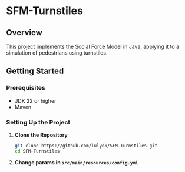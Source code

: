 # SFM-Turnstiles

## Overview

This project implements the Social Force Model in Java, applying it to a simulation of pedestrians using turnstiles.

## Getting Started

### Prerequisites

- JDK 22 or higher
- Maven

### Setting Up the Project

1. **Clone the Repository**
    ```bash
    git clone https://github.com/lulydk/SFM-Turnstiles.git
    cd SFM-Turnstiles
    ```
2. **Change params in `src/main/resources/config.yml`**